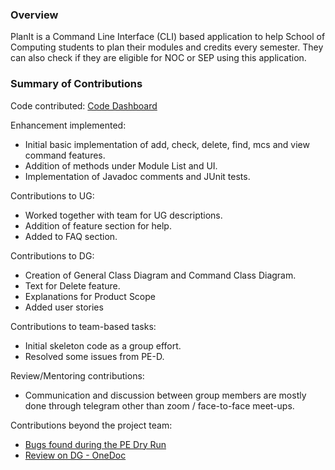 ### Overview

PlanIt is a Command Line Interface (CLI) based application to help School of Computing students to plan their modules and credits every semester.
They can also check if they are eligible for NOC or SEP using this application.

### Summary of Contributions

Code contributed: [Code Dashboard](https://nus-cs2113-ay2223s1.github.io/tp-dashboard/?search=brandon-os&breakdown=true&sort=groupTitle&sortWithin=title&since=2022-09-16&timeframe=commit&mergegroup=&groupSelect=groupByRepos&checkedFileTypes=docs~functional-code~test-code~other)

Enhancement implemented:
- Initial basic implementation of add, check, delete, find, mcs and view command features.
- Addition of methods under Module List and UI.
- Implementation of Javadoc comments and JUnit tests.

Contributions to UG:
- Worked together with team for UG descriptions.
- Addition of feature section for help.
- Added to FAQ section.  

Contributions to DG:
- Creation of General Class Diagram and Command Class Diagram.
- Text for Delete feature.
- Explanations for Product Scope
- Added user stories

Contributions to team-based tasks:
- Initial skeleton code as a group effort.
- Resolved some issues from PE-D.

Review/Mentoring contributions:
- Communication and discussion between group members are mostly done through telegram other than zoom / face-to-face meet-ups.

Contributions beyond the project team:
- [Bugs found during the PE Dry Run](https://github.com/Brandon-OS/ped/issues)
- [Review on DG - OneDoc](https://github.com/nus-cs2113-AY2223S1/tp/pull/18)
